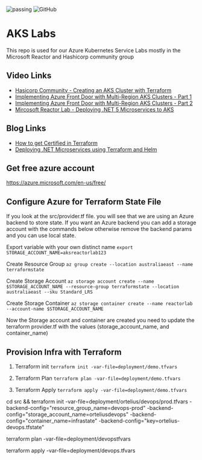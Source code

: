 ![passing](https://github.com/bradmccoydev/aks/actions/workflows/ci.yml/badge.svg) ![GitHub](https://img.shields.io/github/license/bradmccoydev/aks)
# AKS Labs
This repo is used for our Azure Kubernetes Service Labs mostly in the Microsoft Reactor and Hashicorp community group

## Video Links
* [Hasicorp Community - Creating an AKS Cluster with Terraform](https://www.youtube.com/watch?v=K7Ku6p3nI_c)
* [Implementing Azure Front Door with Multi-Region AKS Clusters - Part 1](https://www.youtube.com/watch?v=wMwsCeFdwnI)
* [Implementing Azure Front Door with Multi-Region AKS Clusters - Part 2](https://www.youtube.com/watch?v=f4q1TqwsX_k)
* [Mircosoft Reactor Lab - Deploying .NET 5 Microservices to AKS](https://www.youtube.com/watch?v=BLu8swd2i_g)

## Blog Links
* [How to get Certified in Terraform](https://blog.bradmccoy.io/devops-journey-how-to-get-certified-in-terraform-c0bce1caa3d)
* [Deploying .NET Microservices using Terraform and Helm](https://blog.bradmccoy.io/deploying-net-5-microservices-to-aks-using-terraform-and-helm-f64d026b1569)

## Get free azure account
https://azure.microsoft.com/en-us/free/

## Configure Azure for Terraform State File
If you look at the src/provider.tf file. you will see that we are using an Azure backend to store state. If you want an Azure backend you can add a storage account with the commands below otherwise remove the backend params and you can use local state.

Export variable with your own distinct name
``` export STORAGE_ACCOUNT_NAME=aksreactorlab123 ```

Create Resource Group
``` az group create --location australiaeast --name terraformstate ```

Create Storage Account
``` az storage account create --name $STORAGE_ACCOUNT_NAME --resource-group terraformstate --location australiaeast --sku Standard_LRS ```

Create Storage Container
``` az storage container create --name reactorlab --account-name $STORAGE_ACCOUNT_NAME ```

Now the Storage account and container are created you need to update the terraform provider.tf with the values (storage_account_name, and container_name)

## Provision Infra with Terraform

1. Terraform init
``` terraform init -var-file=deployment/demo.tfvars  ```

3. Terraform Plan
``` terraform plan -var-file=deployment/demo.tfvars ```

4. Terraform Apply
``` terraform apply -var-file=deployment/demo.tfvars ```

cd src && terraform init -var-file=deployment/ortelius/devops/prod.tfvars -backend-config="resource_group_name=devops-prod" -backend-config="storage_account_name=orteliusdevops" -backend-config="container_name=infrastate" -backend-config="key=ortelius-devops.tfstate"

terraform plan -var-file=deployment/devopstfvars 

terraform apply -var-file=deployment/devops.tfvars 